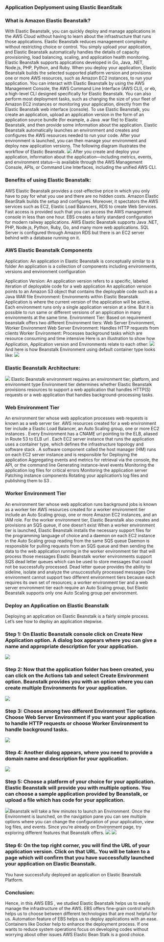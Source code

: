 ### Application Deplyoment using Elastic BeanStalk
### What is Amazon Elastic Beanstalk?

With Elastic Beanstalk, you can quickly deploy and manage applications in the AWS Cloud without having to learn about the infrastructure that runs those applications. Elastic Beanstalk reduces management complexity without restricting choice or control. You simply upload your application, and Elastic Beanstalk automatically handles the details of capacity provisioning, load balancing, scaling, and application health monitoring. 
Elastic Beanstalk supports applications developed in Go, Java, .NET, Node.js, PHP, Python, and Ruby. When you deploy your application, Elastic Beanstalk builds the selected supported platform version and provisions one or more AWS resources, such as Amazon EC2 instances, to run your application. 
You can interact with Elastic Beanstalk by using the AWS Management Console, the AWS Command Line Interface (AWS CLI), or eb, a high-level CLI designed specifically for Elastic Beanstalk. 
You can also perform most deployment tasks, such as changing the size of your fleet of Amazon EC2 instances or monitoring your application, directly from the Elastic Beanstalk web interface (console). 
To use Elastic Beanstalk, you create an application, upload an application version in the form of an application source bundle (for example, a Java .war file) to Elastic Beanstalk, and then provide some information about the application. Elastic Beanstalk automatically launches an environment and creates and configures the AWS resources needed to run your code. After your environment is launched, you can then manage your environment and deploy new application versions. The following diagram illustrates the workflow of Elastic Beanstalk.
![](https://github.com/Petabytz/AWS-Projects/blob/master/Application%20Deplyoment%20using%20Elastic%20BeanStalk/Screenshot%20from%202019-07-19%2016-16-28.png)
After you create and deploy your application, information about the application—including metrics, events, and environment status—is available through the AWS Management Console, APIs, or Command Line Interfaces, including the unified AWS CLI. 
### Benefits of using Elastic Beanstalk:
AWS Elastic Beanstalk provides a cost-effective price in which you only have to pay for what you use and there are no hidden costs.
Amazon Elastic BeanStalk builds the setup and configures. Moreover, it spectators the AWS services such as EC2, Elastic Load Balancers, RDS to create Web Services.
Fast access is provided such that you can access the AWS management console in less than one hour.
EBS creates a fairly standard configuration for modern railway applications.
AWS Elastic Beanstalk supports Java .NET, PHP, Node.js, Python, Ruby, Go, and many more web applications.
SQL Server is configured through Amazon RDS but there is an EC2 server behind with a database running on it.
### AWS Elastic Beanstalk Components
Application:
An application in Elastic Beanstalk is conceptually similar to a folder
An application is a collection of components including environments, versions and environment configuration

Application Version:
An application version refers to a specific, labeled iteration of deployable code for a web application
An application version points to an Amazon S3 object that contains the deployable code such as a Java WAR file
Environment:
Environments within Elastic Beanstalk Application is where the current version of the application will be active.
Each environment runs only a single application version at a time. But it is possible to run same or different versions of an application in many environments at the same time.
Environment Tier:
Based on requirement beanstalk offers two different Environment tiers: Web Server Environment, Worker Environment
Web Server Environment: Handles HTTP requests from clients
Worker Environment: Processes background tasks which are resource consuming and time intensive
Here is an illustration to show how Application, Application version and Environments relate to each other:
![](https://github.com/Petabytz/AWS-Projects/blob/master/Application%20Deplyoment%20using%20Elastic%20BeanStalk/Screenshot%20from%202019-07-19%2016-37-37.png)
And here is how Beanstalk Environment using default container type looks like:
![](https://github.com/Petabytz/AWS-Projects/blob/master/Application%20Deplyoment%20using%20Elastic%20BeanStalk/Screenshot%20from%202019-07-19%2016-44-07.png)
### Elastic Beanstalk Architecture:
![](https://github.com/Petabytz/AWS-Projects/blob/master/Application%20Deplyoment%20using%20Elastic%20BeanStalk/Screenshot%20from%202019-07-19%2016-49-22.png)
Elastic Beanstalk environment requires an environment tier, platform, and
environment type 
Environment tier determines whether Elastic Beanstalk provisions resources to support a web application that handles HTTP(S) requests or a web application that handles background-processing tasks.
### Web Environment Tier 
An environment tier whose web application processes web requests is known as a web server tier. 
AWS resources created for a web environment tier include a Elastic Load Balancer, an Auto Scaling group, one or more EC2 instances .
Every Environment has a CNAME url pointing to the ELB, aliased in Route 53 to ELB url .
Each EC2 server instance that runs the application uses a container type, which defines the infrastructure topology and software stack .
A software component called the host manager (HM) runs on each EC2 server instance and is responsible for 
Deploying the application 
Aggregating events and metrics for retrieval via the console, the API, or the command line 
Generating instance-level events 
Monitoring the application log files for critical errors 
Monitoring the application server 
Patching instance components 
Rotating your application’s log files and publishing them to S3 .
### Worker Environment Tier  
An environment tier whose web application runs background jobs is known as a worker tier 
AWS resources created for a worker environment tier include an Auto Scaling group, one or more Amazon EC2 instances, and an IAM role. 
For the worker environment tier, Elastic Beanstalk also creates and provisions an SQS queue, if one doesn’t exist 
When a worker environment tier is launched, Elastic Beanstalk installs the necessary support files for the programming language of choice and a daemon on each EC2 instance in the Auto Scaling group reading from the same SQS queue 
Daemon is responsible for pulling requests from an SQS queue and then sending the data to the web application running in the worker environment tier that will process those messages 
Elastic Beanstalk worker environments support SQS dead letter queues which can be used to store messages that could not be successfully processed. Dead letter queue provides the ability to sideline, isolate and analyze the unsuccessfully processed messages 
One environment cannot support two different environment tiers because each requires its own set of resources; a worker environment tier and a web server environment tier each require an Auto Scaling group, but Elastic Beanstalk supports only one Auto Scaling group per environment.
### Deploy an Application on Elastic Beanstalk
Deploying an application on Elastic Beanstalk is a fairly simple process. Let’s see how to deploy an application stepwise.
### Step 1: On Elastic Beanstalk console click on Create New Application option. A dialog box appears where you can give a name and appropriate description for your application.
![](https://github.com/Petabytz/AWS-Projects/blob/master/Application%20Deplyoment%20using%20Elastic%20BeanStalk/Screenshot%20from%202019-07-19%2016-54-53.png)
### Step 2: Now that the application folder has been created, you can click on the Actions tab and select Create Environment option. Beanstalk provides you with an option where you can create multiple Environments for your application.
![](https://github.com/Petabytz/AWS-Projects/blob/master/Application%20Deplyoment%20using%20Elastic%20BeanStalk/Screenshot%20from%202019-07-19%2016-56-53.png)
### Step 3: Choose among two different Environment Tier options. Choose Web Server Environment if you want your application to handle HTTP requests or choose Worker Environment to handle background tasks.
![](https://github.com/Petabytz/AWS-Projects/blob/master/Application%20Deplyoment%20using%20Elastic%20BeanStalk/Screenshot%20from%202019-07-19%2016-58-12.png)
### Step 4: Another dialog appears, where you need to provide a domain name and description for your application.
![](https://github.com/Petabytz/AWS-Projects/blob/master/Application%20Deplyoment%20using%20Elastic%20BeanStalk/Screenshot%20from%202019-07-19%2017-00-00.png)
### Step 5: Choose a platform of your choice for your application. Elastic Beanstalk will provide you with multiple options. You can choose a sample application provided by Beanstalk, or upload a file which has code for your application.
![](https://github.com/Petabytz/AWS-Projects/blob/master/Application%20Deplyoment%20using%20Elastic%20BeanStalk/Screenshot%20from%202019-07-19%2017-04-32.png)Beanstalk will take a few minutes to launch an Environment. Once the Environment is launched, on the navigation pane you can see multiple options where you can change the configuration of your application, view log files, and events. Since you’re already on Environment page, try exploring different features that Beanstalk offers.
![](https://github.com/Petabytz/AWS-Projects/blob/master/Application%20Deplyoment%20using%20Elastic%20BeanStalk/Screenshot%20from%202019-07-19%2017-06-32.png)
![](https://github.com/Petabytz/AWS-Projects/blob/master/Application%20Deplyoment%20using%20Elastic%20BeanStalk/Screenshot%20from%202019-07-19%2017-08-56.png)
### Step 6: On the top right corner, you will find the URL of your application version. Click on that URL. You will be taken to a page which will confirm that you have successfully launched your application on Elastic Beanstalk.
You have successfully deployed an application on Elastic Beanstalk Platform.
### Conclusion:
Hence, in this AWS EBS , we studied Elastic Beanstalk helps us to easily manage the infrastructure of the AWS. EBS offers fine-grain control which helps us to choose between different technologies that are most helpful for us. Automation feature of EBS helps us to deploy applications with an ease. Containers like Docker help to enhance the deployment process. If one wants to reduce system operations focus on developing codes without worrying about other issues AWS Elastic Bean Stalk is a good choice. 
